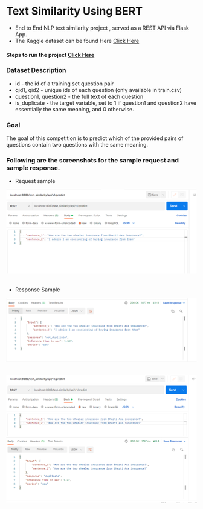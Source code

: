 # Text Similarity Using BERT
- End to End NLP text similarity project , served as a REST API via Flask App.
- The Kaggle dataset can be found Here [Click Here](https://www.kaggle.com/c/quora-question-pairs/data)


####  Steps to run the project [Click Here](https://github.com/R-aryan/Text-Similarity-Using-BERT/blob/main/backend/services/text_similarity/README.md)

### Dataset Description


- id - the id of a training set question pair
- qid1, qid2 - unique ids of each question (only available in train.csv)
- question1, question2 - the full text of each question
- is_duplicate - the target variable, set to 1 if question1 and question2 have essentially the same meaning, and 0 otherwise.

### Goal

The goal of this competition is to predict which of the provided pairs of questions contain two questions with the same meaning.


### Following are the screenshots for the sample **request** and sample **response.**

- Request sample

![Sample request](https://github.com/R-aryan/Text-Similarity-Using-BERT/blob/main/msc/sample_request.png)
  <br>
  <br>
- Response Sample

![Sample response](https://github.com/R-aryan/Text-Similarity-Using-BERT/blob/main/msc/sample_response.png)
<br>
<br>

![sample request and response](https://github.com/R-aryan/Text-Similarity-Using-BERT/blob/main/msc/sample_request_response.png)
